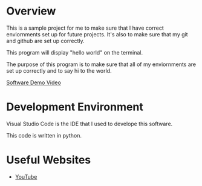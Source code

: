 # Overview

This is a sample project for me to make sure that I have correct enviornments set up for future projects. It's also to make sure that my git and github are set up correctly. 

This program will display "hello world" on the terminal. 

The purpose of this program is to make sure that all of my enviornments are set up correctly and to say hi to the world. 

[Software Demo Video](http://youtube.com)

# Development Environment

Visual Studio Code is the IDE that I used to develope this software. 

This code is written in python. 
# Useful Websites

* [YouTube](http://youtube.com)

